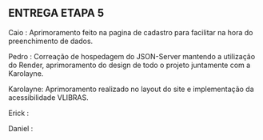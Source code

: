 ## ENTREGA ETAPA 5

Caio : Aprimoramento feito na pagina de cadastro para facilitar na hora do preenchimento de dados.

Pedro : Correação de hospedagem do JSON-Server mantendo a utilização do Render, aprimoramento do design de todo o projeto juntamente com a Karolayne.

Karolayne: Aprimoramento realizado no layout do site e implementação da acessibilidade VLIBRAS.

Erick : 

Daniel : 
